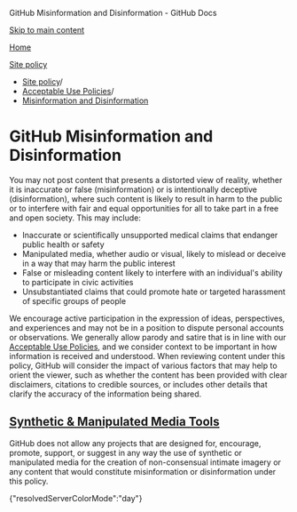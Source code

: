 GitHub Misinformation and Disinformation - GitHub Docs

[Skip to main content](#main-content)

[Home](/es)

[Site policy](/es/site-policy)

* [Site policy](/es/site-policy)/
* [Acceptable Use Policies](/es/site-policy/acceptable-use-policies)/
* [Misinformation and Disinformation](/es/site-policy/acceptable-use-policies/github-misinformation-and-disinformation)

GitHub Misinformation and Disinformation
==========

You may not post content that presents a distorted view of reality, whether it is inaccurate or false (misinformation) or is intentionally deceptive (disinformation), where such content is likely to result in harm to the public or to interfere with fair and equal opportunities for all to take part in a free and open society. This may include:

* Inaccurate or scientifically unsupported medical claims that endanger public health or safety
* Manipulated media, whether audio or visual, likely to mislead or deceive in a way that may harm the public interest
* False or misleading content likely to interfere with an individual's ability to participate in civic activities
* Unsubstantiated claims that could promote hate or targeted harassment of specific groups of people

We encourage active participation in the expression of ideas, perspectives, and experiences and may not be in a position to dispute personal accounts or observations. We generally allow parody and satire that is in line with our [Acceptable Use Policies](/es/site-policy/acceptable-use-policies/github-acceptable-use-policies), and we consider context to be important in how information is received and understood. When reviewing content under this policy, GitHub will consider the impact of various factors that may help to orient the viewer, such as whether the content has been provided with clear disclaimers, citations to credible sources, or includes other details that clarify the accuracy of the information being shared.

[Synthetic & Manipulated Media Tools](#synthetic--manipulated-media-tools)
----------

GitHub does not allow any projects that are designed for, encourage, promote, support, or suggest in any way the use of synthetic or manipulated media for the creation of non-consensual intimate imagery or any content that would constitute misinformation or disinformation under this policy.

{"resolvedServerColorMode":"day"}
